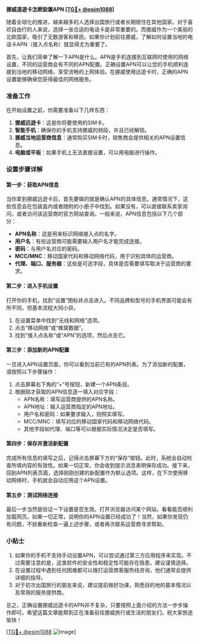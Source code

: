 **挪威遠遊卡怎麽設置APN [[TG💪+ @esim1088](https://t.me/s/esim1088)]**

随着全球化的推进，越来越多的人选择出国旅行或者长期居住在其他国家。对于喜欢自由行的人来说，选择一张合适的电话卡是非常重要的。而挪威作为一个美丽的北欧国家，吸引了无数游客和移民。如果你计划前往挪威，了解如何设置当地的电话卡APN（接入点名称）就显得尤为重要了。

首先，让我们简单了解一下APN是什么。APN是手机连接到互联网时使用的网络设置，不同的运营商会有不同的APN配置。正确设置APN可以让您的手机顺利连接到当地的移动网络，享受流畅的上网体验。在挪威使用远遊卡时，正确的APN设置能够确保您获得最佳的网络服务。

### 准备工作

在开始设置之前，你需要准备以下几样东西：

1. **挪威远遊卡**：这是你将要使用的SIM卡。
2. **智能手机**：确保你的手机支持挪威的频段，并且已经解锁。
3. **挪威当地运营商信息**：通常购买SIM卡时，销售商会提供相关的APN设置信息。
4. **电脑或平板**：如果手机上无法直接设置，可以用电脑进行操作。

### 设置步骤详解

#### 第一步：获取APN信息

当你拿到挪威远遊卡后，首先要做的就是确认APN的具体信息。通常情况下，这些信息会在包装盒内或者随附的小册子中找到。如果没有，可以直接联系卖家询问，或者访问该运营商的官方网站查询。一般来说，APN信息包括以下几个部分：

- **APN名称**：这是用来标识网络接入点的名字。
- **用户名**：有些运营商可能需要输入用户名才能完成连接。
- **密码**：与用户名对应的密码。
- **MCC/MNC**：移动国家代码和移动网络代码，用于识别具体的运营商。
- **代理、端口、服务器**：这些是可选字段，具体是否需要填写取决于运营商的要求。

#### 第二步：进入手机设置

打开你的手机，找到“设置”图标并点击进入。不同品牌和型号的手机界面可能会有所不同，但基本流程大同小异。

1. 在设置菜单中找到“无线和网络”选项。
2. 点击“移动网络”或“蜂窝数据”。
3. 找到“接入点名称”或“APN”的选项，然后点击它。

#### 第三步：添加新的APN配置

一旦进入APN设置页面，你可以看到当前已有的APN列表。为了添加新的配置，请按照以下步骤操作：

1. 点击屏幕右下角的“+”号按钮，新建一个APN条目。
2. 根据刚才获取的APN信息逐一填入对应字段：
   - APN名称：填写运营商提供的APN名称。
   - APN地址：输入运营商指定的APN地址。
   - 用户名和密码：如果要求输入，则照实填写。
   - MCC/MNC：填写对应的移动国家代码和移动网络代码。
   - 其他字段如代理、端口等可以根据实际情况决定是否填写。

#### 第四步：保存并激活新配置

完成所有信息的填写之后，记得点击屏幕下方的“保存”按钮。此时，系统会自动检查所填内容的有效性。如果一切正常，你会收到提示消息表明保存成功。接下来，回到APN列表页面，选择刚刚创建的新配置作为默认选项。这样，在下次使用移动网络时，手机就会自动应用这个APN设置。

#### 第五步：测试网络连接

最后一步当然是验证一下设置是否生效。打开浏览器访问某个网站，看看能否顺利加载网页。如果一切正常，说明你的APN设置已经成功了！当然，如果你发现仍有问题，不妨重新检查一遍上述步骤，或者再次联系运营商寻求帮助。

### 小贴士

1. 如果你的手机不支持手动设置APN，可以尝试通过第三方应用程序来实现。不过需要注意的是，这类软件的安全性和稳定性可能存在隐患，建议谨慎选择。
2. 在设置过程中遇到任何困难都可以拨打运营商客服热线咨询，他们通常会提供详细的指导。
3. 对于初次出国旅行的朋友来说，建议提前做好功课，熟悉目的地的基本情况以及常用的服务提供商。

总之，正确设置挪威远遊卡的APN并不复杂，只要按照上面介绍的方法一步步操作即可。希望这篇文章能帮到正在准备前往挪威旅行或生活的朋友们。祝大家旅途愉快！

[[TG💪+ @esim1088](https://t.me/s/esim1088) ![Image](https://i.postimg.cc/4NQfJmqS/Snipaste-2025-05-13-00-14-12.png)]